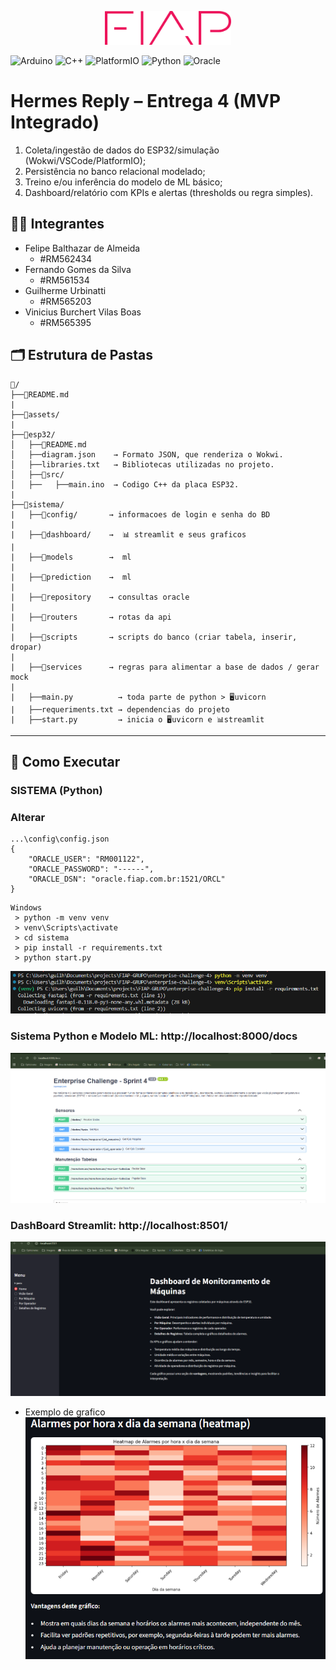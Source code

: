 <p align="center">
<a href="https://www.fiap.com.br/">
<img src="./assets/logo-fiap.png" alt="FIAP - Faculdade de Informática e Administração Paulista" border="0" width="40%" height="40%">
</a>
</p>

![Arduino](https://img.shields.io/badge/arduino-3670A0?style=for-the-badge&logo=arduino&logoColor=ffdd54)
![C++](https://img.shields.io/badge/c++-3670A0?style=for-the-badge&logo=c%2B%2B&logoColor=ffdd54)
![PlatformIO](https://img.shields.io/badge/platformio-3670A0?style=for-the-badge&logo=platformio&logoColor=ffdd54)
![Python](https://img.shields.io/badge/python-3670A0?style=for-the-badge&logo=python&logoColor=ffdd54)
![Oracle](https://img.shields.io/badge/Oracle-3670A0?style=for-the-badge&logo=oracle&logoColor=ffdd54)

# Hermes Reply – Entrega 4 (MVP Integrado)
1. Coleta/ingestão de dados do ESP32/simulação (Wokwi/VSCode/PlatformIO);
2. Persistência no banco relacional modelado;
3. Treino e/ou inferência do modelo de ML básico;
4. Dashboard/relatório com KPIs e alertas (thresholds ou regra simples).


## 👨‍🎓 Integrantes
- Felipe Balthazar de Almeida
  - #RM562434
- Fernando Gomes da Silva
  - #RM561534
- Guilherme Urbinatti
  - #RM565203
- Vinicius Burchert Vilas Boas
  - #RM565395


## 🗂️ Estrutura de Pastas

```
📁/
├──📄README.md
|
├──📁assets/      
|
├──📁esp32/
│   ├──📄README.md
│   ├──diagram.json    → Formato JSON, que renderiza o Wokwi.
│   ├──libraries.txt   → Bibliotecas utilizadas no projeto.
│   ├──📁src/
│   ├──   ├──main.ino  → Codigo C++ da placa ESP32.
|
├──📁sistema/
|   ├──📁config/       → informacoes de login e senha do BD
|
|   ├──📁dashboard/    →  📊 streamlit e seus graficos
|
|   ├──📁models        →  ml
|
|   ├──📁prediction    →  ml
|
|   ├──📁repository    → consultas oracle 
|
|   ├──📁routers       → rotas da api
|
|   ├──📁scripts       → scripts do banco (criar tabela, inserir, dropar)
|
|   ├──📁services      → regras para alimentar a base de dados / gerar mock
|
|   ├──main.py          → toda parte de python > 🖥️uvicorn
|   ├──requeriments.txt → dependencias do projeto
|   ├──start.py         → inicia o 🖥️uvicorn e 📊streamlit 

```

---

## 🔧 Como Executar
### SISTEMA (Python)

### Alterar
```
...\config\config.json
{
    "ORACLE_USER": "RM001122",
    "ORACLE_PASSWORD": "------",
    "ORACLE_DSN": "oracle.fiap.com.br:1521/ORCL"
}
```

```
Windows
 > python -m venv venv
 > venv\Scripts\activate
 > cd sistema
 > pip install -r requirements.txt
 > python start.py
```
![Comandos no Terminal](./assets/windows.png)

### Sistema Python e Modelo ML: http://localhost:8000/docs
![Servico em Python](./assets/swagger.png)

### DashBoard Streamlit: http://localhost:8501/
![DashBoard Streamlit](./assets/streamlit.png)

- Exemplo de grafico
![heatmap](./assets/heatmap.png)